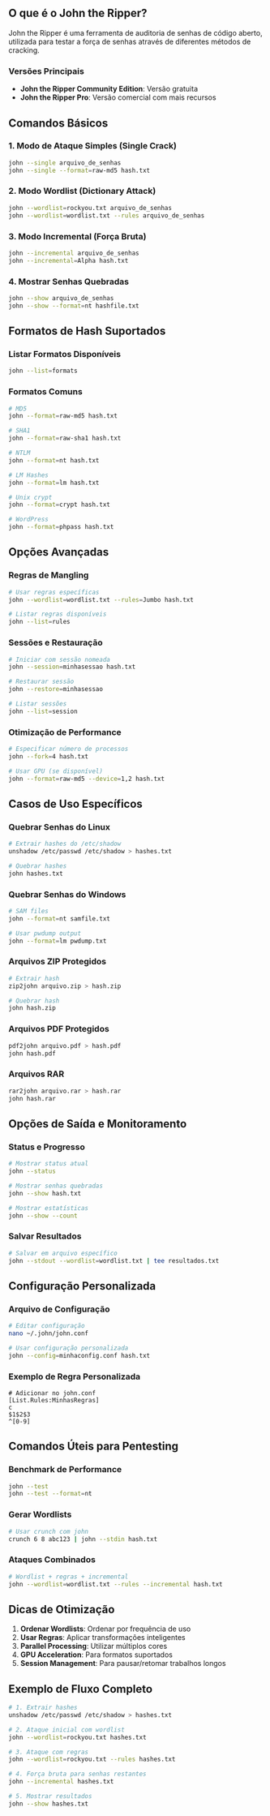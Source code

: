 ## O que é o John the Ripper?
John the Ripper é uma ferramenta de auditoria de senhas de código aberto, utilizada para testar a força de senhas através de diferentes métodos de cracking.

### Versões Principais
- **John the Ripper Community Edition**: Versão gratuita
- **John the Ripper Pro**: Versão comercial com mais recursos

## Comandos Básicos

### 1. Modo de Ataque Simples (Single Crack)
```bash
john --single arquivo_de_senhas
john --single --format=raw-md5 hash.txt
```

### 2. Modo Wordlist (Dictionary Attack)
```bash
john --wordlist=rockyou.txt arquivo_de_senhas
john --wordlist=wordlist.txt --rules arquivo_de_senhas
```

### 3. Modo Incremental (Força Bruta)
```bash
john --incremental arquivo_de_senhas
john --incremental=Alpha hash.txt
```

### 4. Mostrar Senhas Quebradas
```bash
john --show arquivo_de_senhas
john --show --format=nt hashfile.txt
```

## Formatos de Hash Suportados

### Listar Formatos Disponíveis
```bash
john --list=formats
```

### Formatos Comuns
```bash
# MD5
john --format=raw-md5 hash.txt

# SHA1
john --format=raw-sha1 hash.txt

# NTLM
john --format=nt hash.txt

# LM Hashes
john --format=lm hash.txt

# Unix crypt
john --format=crypt hash.txt

# WordPress
john --format=phpass hash.txt
```

## Opções Avançadas

### Regras de Mangling
```bash
# Usar regras específicas
john --wordlist=wordlist.txt --rules=Jumbo hash.txt

# Listar regras disponíveis
john --list=rules
```

### Sessões e Restauração
```bash
# Iniciar com sessão nomeada
john --session=minhasessao hash.txt

# Restaurar sessão
john --restore=minhasessao

# Listar sessões
john --list=session
```

### Otimização de Performance
```bash
# Especificar número de processos
john --fork=4 hash.txt

# Usar GPU (se disponível)
john --format=raw-md5 --device=1,2 hash.txt
```

## Casos de Uso Específicos

### Quebrar Senhas do Linux
```bash
# Extrair hashes do /etc/shadow
unshadow /etc/passwd /etc/shadow > hashes.txt

# Quebrar hashes
john hashes.txt
```

### Quebrar Senhas do Windows
```bash
# SAM files
john --format=nt samfile.txt

# Usar pwdump output
john --format=lm pwdump.txt
```

### Arquivos ZIP Protegidos
```bash
# Extrair hash
zip2john arquivo.zip > hash.zip

# Quebrar hash
john hash.zip
```

### Arquivos PDF Protegidos
```bash
pdf2john arquivo.pdf > hash.pdf
john hash.pdf
```

### Arquivos RAR
```bash
rar2john arquivo.rar > hash.rar
john hash.rar
```

## Opções de Saída e Monitoramento

### Status e Progresso
```bash
# Mostrar status atual
john --status

# Mostrar senhas quebradas
john --show hash.txt

# Mostrar estatísticas
john --show --count
```

### Salvar Resultados
```bash
# Salvar em arquivo específico
john --stdout --wordlist=wordlist.txt | tee resultados.txt
```

## Configuração Personalizada

### Arquivo de Configuração
```bash
# Editar configuração
nano ~/.john/john.conf

# Usar configuração personalizada
john --config=minhaconfig.conf hash.txt
```

### Exemplo de Regra Personalizada
```
# Adicionar no john.conf
[List.Rules:MinhasRegras]
c
$1$2$3
^[0-9]
```

## Comandos Úteis para Pentesting

### Benchmark de Performance
```bash
john --test
john --test --format=nt
```

### Gerar Wordlists
```bash
# Usar crunch com john
crunch 6 8 abc123 | john --stdin hash.txt
```

### Ataques Combinados
```bash
# Wordlist + regras + incremental
john --wordlist=wordlist.txt --rules --incremental hash.txt
```

## Dicas de Otimização

1. **Ordenar Wordlists**: Ordenar por frequência de uso
2. **Usar Regras**: Aplicar transformações inteligentes
3. **Parallel Processing**: Utilizar múltiplos cores
4. **GPU Acceleration**: Para formatos suportados
5. **Session Management**: Para pausar/retomar trabalhos longos

## Exemplo de Fluxo Completo

```bash
# 1. Extrair hashes
unshadow /etc/passwd /etc/shadow > hashes.txt

# 2. Ataque inicial com wordlist
john --wordlist=rockyou.txt hashes.txt

# 3. Ataque com regras
john --wordlist=rockyou.txt --rules hashes.txt

# 4. Força bruta para senhas restantes
john --incremental hashes.txt

# 5. Mostrar resultados
john --show hashes.txt
```
